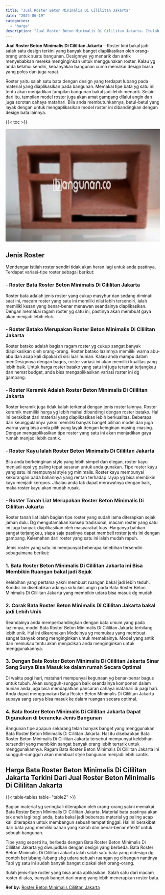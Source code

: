 ```yaml
---
title: "Jual Roster Beton Minimalis Di Cililitan Jakarta"
date: "2024-06-19"
categories: 
  - "harga"
description: "Jual Roster Beton Minimalis Di Cililitan Jakarta. Itulah jenis-tipe roster yang bisa anda aplikasikan. Salah satu dari macam roster di atas, banyak banget da..."
---
```


**Jual Roster Beton Minimalis Di Cililitan Jakarta** – Roster kini bakal jadi salah satu design terkini yang banyak banget diaplikasikan oleh orang-orang untuk suatu bangunan. Designnya yg menarik dan antik menyebabkan mereka menginginkan untuk menggunakan roster. Kalau yg anda ketahui sendiri, kebanyakan bangunan cuma memakai design biasa yang polos dan juga rapat.

Roster yaitu salah satu bata dengan design yang terdapat lubang pada material yang diaplikasikan pada bangunan. Memakai tipe bata yg satu ini tentu akan menjadikan tampilan bangunan bakal jadi lebih menarik. Selain dari itu, tampilan model roster juga akan amat gampang dilalui angin dan juga sorotan cahaya matahari. Bila anda membutuhkannya, betul-betul yang layak dengan untuk mengaplikasikan model roster ini dibandingkan dengan design bata lainnya.

{{< toc >}}

![Jual Roster Beton Minimalis Di Cililitan Jakarta](/images/bata-roster-minimalis-36.png)

## Jenis Roster

Mendengar istilah roster sendiri tidak akan heran lagi untuk anda pastinya. Terdapat variasi-tipe roster sebagai berikut:

### \- Roster Bata Roster Beton Minimalis Di Cililitan Jakarta

Roster bata adalah jenis roster yang cukup masyhur dan sedang diminati saat ini, macam roster yang satu ini memiliki nilai lebih tersendiri, ialah memiliki kesan yang benar-benar menawan seandainya diaplikasikan. Dengan memakai ragam roster yg satu ini, pastinya akan membuat gaya akan menjadi lebih elok.

### \- Roster Batako Merupakan Roster Beton Minimalis Di Cililitan Jakarta

Roster batako adalah bagian ragam roster yg cukup sangat banyak diaplikasikan oleh orang-orang. Roster batako lazimnya memiliki warna abu-abu dan acap kali dipakai di sisi luar hunian. Kalau anda mampu dalam menDesignnya dengan bagus, roster variasi ini akan memiliki kualitas yang lebih baik. Untuk harga roster batako yang satu ini juga teramat terjangkau dan hemat budget, anda bisa mengaplikasikan variasi roster ini dg gampang.

### \- Roster Keramik Adalah Roster Beton Minimalis Di Cililitan Jakarta

Roster keramik juga tidak kalah terkenal dengan jenis roster lainnya. Roster keramik memiliki harga yg lebih mahal dibandingi dengan roster batako. Hal ini berakibat dari material yang diaplikasikan lebih berkualitas. Beberapa dari keunggulannya yakni memiliki banyak banget pilihan model dan juga warna yang bisa anda pilih yang layak dengan keinginan masing-masing. Dengan mengaplikasikan tipe roster yang satu ini akan menjadikan gaya rumah menjadi lebih cantik.

### \- Roster Kayu Ialah Roster Beton Minimalis Di Cililitan Jakarta

Bila anda berkeinginan style yang lebih simpel dan elegan, roster kayu menjadi opsi yg paling tepat sasaran untuk anda gunakan. Tipe roster kayu yang satu ini mempunyai style yg minimalis. Roster kayu mempunyai kekurangan pada bahannya yang rentan terhadap rayap yg bisa membikin kayu menjadi keropos. Jikalau anda tak dapat merawatnya dengan baik, maka roster kayu akan mudah rusak.

### \- Roster Tanah Liat Merupakan Roster Beton Minimalis Di Cililitan Jakarta

Roster tanah liat ialah bagian tipe roster yang sudah lama diterapkan sejak jaman dulu. Dg mengutamakan konsep tradisional, macam roster yang satu ini juga banyak diaplikasikan oleh masyarakat luas. Harganya bahkan sangat terjangkau, siapa saja pastinya dapat membeli roster jenis ini dengan gampang. Kelemahan dari roster yang satu ini ialah mudah rapuh.

Jenis roster yang satu ini mempunyai beberapa kelebihan tersendiri sebagaimana berikut:

### 1\. Bata Roster Beton Minimalis Di Cililitan Jakarta ini Bisa Membikin Ruangan bakal jadi Sejuk

Kelebihan yang pertama yakni membuat ruangan bakal jadi lebih teduh. Kondisi ini disebabkan adanya sirkulais angin pada Bata Roster Beton Minimalis Di Cililitan Jakarta yang membikin udara bisa masuk dg mudah.

### 2\. Corak Bata Roster Beton Minimalis Di Cililitan Jakarta bakal jadi Lebih Unik

Seandainya anda memperbandingkan dengan bata umum yang pada lazimnya, model Bata Roster Beton Minimalis Di Cililitan Jakarta terbilang lebih unik. Hal ini dikarenakan Modelnya yg memukau yang membuat sangat banyak orang menginginkan untuk memakainya. Model yang antik dan memukau tentu akan menjadikan anda menginginkan untuk menggunakannya.

### 3\. Dengan Bata Roster Beton Minimalis Di Cililitan Jakarta Sinar Sang Surya Bisa Masuk ke dalam rumah Secara Optimal

Di waktu pagi hari, matahari mempunyai kegunaan yg benar-benar bagus untuk tubuh. Akan sungguh-sungguh baik seandainya komponen dalam hunian anda juga bisa mendapatkan pancaran cahaya matahari di pagi hari. Anda dapat menggunakan Bata Roster Beton Minimalis Di Cililitan Jakarta supaya sang surya bisa masuk ke dalam ruangan secara optimal.

### 4\. Bata Roster Beton Minimalis Di Cililitan Jakarta Dapat Digunakan di beraneka Jenis Bangunan

Bangunan tipe apapun sekarang telah banyak banget yang menggunakan Bata Roster Beton Minimalis Di Cililitan Jakarta. Hal itu disebabkan Bata Roster Beton Minimalis Di Cililitan Jakarta tersebut mempunyai kelebihan tersendiri yang membikin sangat banyak orang lebih tertarik untuk menggunakannya. Ragam Bata Roster Beton Minimalis Di Cililitan Jakarta ini sungguh-sungguh akan membuat style bangunan menjadi lebih cantik.

## Harga Bata Roster Beton Minimalis Di Cililitan Jakarta Terkini Dari Jual Roster Beton Minimalis Di Cililitan Jakarta

{{< table-tables table="table2" >}}

Bagian material yg seringkali diterapkan oleh orang-orang yakni memakai Bata Roster Beton Minimalis Di Cililitan Jakarta. Material bata pastinya akan tak aneh lagi bagi anda, bata bakal jadi beberapa material yg paling acap kali diterapkan untuk membangun sebuah tempat tinggal. Hal ini berakibat dari bata yang memiliki bahan yang kokoh dan benar-benar efektif untuk sebuah bangunan.

Tipe yang seperti itu, berbeda dengan Bata Roster Beton Minimalis Di Cililitan Jakarta yg diwujudkan dengan design yang berbeda. Bata Roster Beton Minimalis Di Cililitan Jakarta ialah salah satu bata yang didesign dg contoh berlubang-lubang sbg udara sebuah ruangan yg dibangun nantinya. Tapi yg satu ini sudah banyak banget dipakai oleh orang-orang.

Itulah jenis-tipe roster yang bisa anda aplikasikan. Salah satu dari macam roster di atas, banyak banget dari orang yang lebih menerapkan roster bata.

**Ref by:** [Roster Beton Minimalis Cililitan Jakarta](https://id.wikipedia.org/wiki/Roster)

